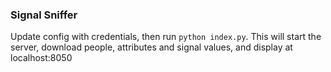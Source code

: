 ### Signal Sniffer
Update config with credentials, then run `python index.py`. This will start the server, download people, attributes and signal values, and display at localhost:8050
